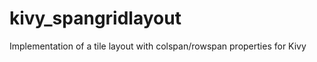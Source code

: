 kivy_spangridlayout
===================

Implementation of a tile layout with colspan/rowspan properties for Kivy
